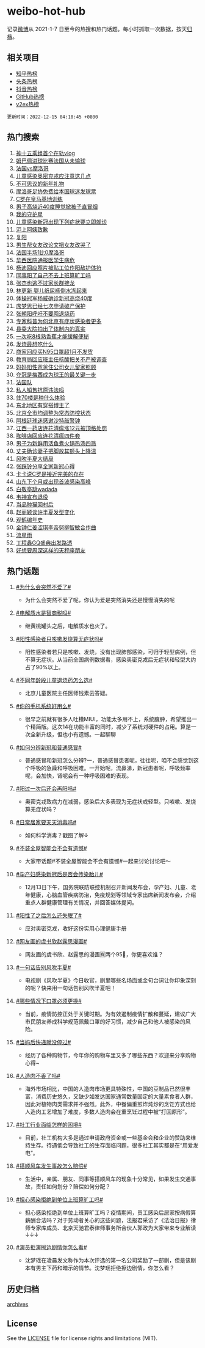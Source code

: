 # weibo-hot-hub

记录[微博](https://www.weibo.com)从 2021-1-7 日至今的热搜和热门话题。每小时抓取一次数据，按天[归档](archives)。

## 相关项目

- [知乎热榜](https://github.com/lonnyzhang423/zhihu-hot-hub)
- [头条热榜](https://github.com/lonnyzhang423/toutiao-hot-hub)
- [抖音热榜](https://github.com/lonnyzhang423/douyin-hot-hub)
- [GitHub热榜](https://github.com/lonnyzhang423/github-hot-hub)
- [v2ex热榜](https://github.com/lonnyzhang423/v2ex-hot-hub)


`更新时间：2022-12-15 04:10:45 +0800`

## 热门搜索

1. [神十五乘组首个在轨vlog](https://m.weibo.cn/search?containerid=100103type%3D1%26t%3D10%26q%3D%23%E7%A5%9E%E5%8D%81%E4%BA%94%E4%B9%98%E7%BB%84%E9%A6%96%E4%B8%AA%E5%9C%A8%E8%BD%A8vlog%23&stream_entry_id=51&isnewpage=1&extparam=seat%3D1%26filter_type%3Drealtimehot%26pos%3D0%26dgr%3D0%26c_type%3D51%26cate%3D10103%26display_time%3D1671048643%26pre_seqid%3D167104864379006091106&luicode=10000011&lfid=106003type%253D25%2526t%253D3%2526disable_hot%253D1%2526filter_type%253Drealtimehot)
1. [姆巴佩进球比赛法国从未输球](https://m.weibo.cn/search?containerid=100103type%3D1%26t%3D10%26q%3D%23%E5%A7%86%E5%B7%B4%E4%BD%A9%E8%BF%9B%E7%90%83%E6%AF%94%E8%B5%9B%E6%B3%95%E5%9B%BD%E4%BB%8E%E6%9C%AA%E8%BE%93%E7%90%83%23&stream_entry_id=31&isnewpage=1&extparam=seat%3D1%26band_rank%3D1%26filter_type%3Drealtimehot%26lcate%3D5001%26dgr%3D0%26flag%3D1%26q%3D%2523%25E5%25A7%2586%25E5%25B7%25B4%25E4%25BD%25A9%25E8%25BF%259B%25E7%2590%2583%25E6%25AF%2594%25E8%25B5%259B%25E6%25B3%2595%25E5%259B%25BD%25E4%25BB%258E%25E6%259C%25AA%25E8%25BE%2593%25E7%2590%2583%2523%26realpos%3D1%26pos%3D0%26c_type%3D31%26cate%3D5001%26display_time%3D1671048643%26pre_seqid%3D167104864379006091106&luicode=10000011&lfid=106003type%253D25%2526t%253D3%2526disable_hot%253D1%2526filter_type%253Drealtimehot)
1. [法国vs摩洛哥](https://m.weibo.cn/search?containerid=100103type%3D1%26t%3D10%26q%3D%E6%B3%95%E5%9B%BDvs%E6%91%A9%E6%B4%9B%E5%93%A5&stream_entry_id=31&isnewpage=1&extparam=seat%3D1%26band_rank%3D2%26filter_type%3Drealtimehot%26lcate%3D5001%26dgr%3D0%26flag%3D0%26q%3D%25E6%25B3%2595%25E5%259B%25BDvs%25E6%2591%25A9%25E6%25B4%259B%25E5%2593%25A5%26realpos%3D2%26pos%3D1%26c_type%3D31%26cate%3D5001%26display_time%3D1671048643%26pre_seqid%3D167104864379006091106&luicode=10000011&lfid=106003type%253D25%2526t%253D3%2526disable_hot%253D1%2526filter_type%253Drealtimehot)
1. [儿童感染奥密克戎应注意这几点](https://m.weibo.cn/search?containerid=100103type%3D1%26t%3D10%26q%3D%23%E5%84%BF%E7%AB%A5%E6%84%9F%E6%9F%93%E5%A5%A5%E5%AF%86%E5%85%8B%E6%88%8E%E5%BA%94%E6%B3%A8%E6%84%8F%E8%BF%99%E5%87%A0%E7%82%B9%23&stream_entry_id=31&isnewpage=1&extparam=seat%3D1%26band_rank%3D3%26filter_type%3Drealtimehot%26lcate%3D5001%26dgr%3D0%26flag%3D0%26q%3D%2523%25E5%2584%25BF%25E7%25AB%25A5%25E6%2584%259F%25E6%259F%2593%25E5%25A5%25A5%25E5%25AF%2586%25E5%2585%258B%25E6%2588%258E%25E5%25BA%2594%25E6%25B3%25A8%25E6%2584%258F%25E8%25BF%2599%25E5%2587%25A0%25E7%2582%25B9%2523%26realpos%3D3%26pos%3D2%26c_type%3D31%26cate%3D5001%26display_time%3D1671048643%26pre_seqid%3D167104864379006091106&luicode=10000011&lfid=106003type%253D25%2526t%253D3%2526disable_hot%253D1%2526filter_type%253Drealtimehot)
1. [不可思议的新年礼物](https://m.weibo.cn/search?containerid=100103type%3D1%26t%3D10%26q%3D%23%E4%B8%8D%E5%8F%AF%E6%80%9D%E8%AE%AE%E7%9A%84%E6%96%B0%E5%B9%B4%E7%A4%BC%E7%89%A9%23&stream_entry_id=31&isnewpage=1&extparam=seat%3D1%26band_rank%3D4%26topic_ad%3D1%26lcate%3D5001%26dgr%3D0%26filter_type%3Drealtimehot%26q%3D%2523%25E4%25B8%258D%25E5%258F%25AF%25E6%2580%259D%25E8%25AE%25AE%25E7%259A%2584%25E6%2596%25B0%25E5%25B9%25B4%25E7%25A4%25BC%25E7%2589%25A9%2523%26pos%3D3%26c_type%3D31%26adid%3D175068%26cate%3D5001%26display_time%3D1671048643%26pre_seqid%3D167104864379006091106&luicode=10000011&lfid=106003type%253D25%2526t%253D3%2526disable_hot%253D1%2526filter_type%253Drealtimehot)
1. [摩洛哥足协免费给本国球迷发球票](https://m.weibo.cn/search?containerid=100103type%3D1%26t%3D10%26q%3D%23%E6%91%A9%E6%B4%9B%E5%93%A5%E8%B6%B3%E5%8D%8F%E5%85%8D%E8%B4%B9%E7%BB%99%E6%9C%AC%E5%9B%BD%E7%90%83%E8%BF%B7%E5%8F%91%E7%90%83%E7%A5%A8%23&stream_entry_id=31&isnewpage=1&extparam=seat%3D1%26band_rank%3D4%26filter_type%3Drealtimehot%26lcate%3D5001%26dgr%3D0%26flag%3D0%26q%3D%2523%25E6%2591%25A9%25E6%25B4%259B%25E5%2593%25A5%25E8%25B6%25B3%25E5%258D%258F%25E5%2585%258D%25E8%25B4%25B9%25E7%25BB%2599%25E6%259C%25AC%25E5%259B%25BD%25E7%2590%2583%25E8%25BF%25B7%25E5%258F%2591%25E7%2590%2583%25E7%25A5%25A8%2523%26realpos%3D4%26pos%3D4%26c_type%3D31%26cate%3D5001%26display_time%3D1671048643%26pre_seqid%3D167104864379006091106&luicode=10000011&lfid=106003type%253D25%2526t%253D3%2526disable_hot%253D1%2526filter_type%253Drealtimehot)
1. [C罗在皇马基地训练](https://m.weibo.cn/search?containerid=100103type%3D1%26t%3D10%26q%3D%23C%E7%BD%97%E5%9C%A8%E7%9A%87%E9%A9%AC%E5%9F%BA%E5%9C%B0%E8%AE%AD%E7%BB%83%23&stream_entry_id=31&isnewpage=1&extparam=seat%3D1%26band_rank%3D5%26filter_type%3Drealtimehot%26lcate%3D5001%26dgr%3D0%26flag%3D0%26q%3D%2523C%25E7%25BD%2597%25E5%259C%25A8%25E7%259A%2587%25E9%25A9%25AC%25E5%259F%25BA%25E5%259C%25B0%25E8%25AE%25AD%25E7%25BB%2583%2523%26realpos%3D5%26pos%3D5%26c_type%3D31%26cate%3D5001%26display_time%3D1671048643%26pre_seqid%3D167104864379006091106&luicode=10000011&lfid=106003type%253D25%2526t%253D3%2526disable_hot%253D1%2526filter_type%253Drealtimehot)
1. [男子高烧近40度睡觉掀被子直冒烟](https://m.weibo.cn/search?containerid=100103type%3D1%26t%3D10%26q%3D%23%E7%94%B7%E5%AD%90%E9%AB%98%E7%83%A7%E8%BF%9140%E5%BA%A6%E7%9D%A1%E8%A7%89%E6%8E%80%E8%A2%AB%E5%AD%90%E7%9B%B4%E5%86%92%E7%83%9F%23&stream_entry_id=31&isnewpage=1&extparam=seat%3D1%26band_rank%3D6%26filter_type%3Drealtimehot%26lcate%3D5001%26dgr%3D0%26flag%3D2%26q%3D%2523%25E7%2594%25B7%25E5%25AD%2590%25E9%25AB%2598%25E7%2583%25A7%25E8%25BF%259140%25E5%25BA%25A6%25E7%259D%25A1%25E8%25A7%2589%25E6%258E%2580%25E8%25A2%25AB%25E5%25AD%2590%25E7%259B%25B4%25E5%2586%2592%25E7%2583%259F%2523%26realpos%3D6%26pos%3D6%26c_type%3D31%26cate%3D5001%26display_time%3D1671048643%26pre_seqid%3D167104864379006091106&luicode=10000011&lfid=106003type%253D25%2526t%253D3%2526disable_hot%253D1%2526filter_type%253Drealtimehot)
1. [我的守护星](https://m.weibo.cn/search?containerid=100103type%3D1%26t%3D10%26q%3D%23%E6%88%91%E7%9A%84%E5%AE%88%E6%8A%A4%E6%98%9F%23&stream_entry_id=31&isnewpage=1&extparam=seat%3D1%26band_rank%3D7%26topic_ad%3D1%26lcate%3D5001%26dgr%3D0%26filter_type%3Drealtimehot%26q%3D%2523%25E6%2588%2591%25E7%259A%2584%25E5%25AE%2588%25E6%258A%25A4%25E6%2598%259F%2523%26pos%3D7%26c_type%3D31%26adid%3D174968%26cate%3D5001%26display_time%3D1671048643%26pre_seqid%3D167104864379006091106&luicode=10000011&lfid=106003type%253D25%2526t%253D3%2526disable_hot%253D1%2526filter_type%253Drealtimehot)
1. [儿童感染新冠出现下列症状要立即就诊](https://m.weibo.cn/search?containerid=100103type%3D1%26t%3D10%26q%3D%23%E5%84%BF%E7%AB%A5%E6%84%9F%E6%9F%93%E6%96%B0%E5%86%A0%E5%87%BA%E7%8E%B0%E4%B8%8B%E5%88%97%E7%97%87%E7%8A%B6%E8%A6%81%E7%AB%8B%E5%8D%B3%E5%B0%B1%E8%AF%8A%23&stream_entry_id=31&isnewpage=1&extparam=seat%3D1%26band_rank%3D7%26filter_type%3Drealtimehot%26lcate%3D5001%26dgr%3D0%26flag%3D0%26q%3D%2523%25E5%2584%25BF%25E7%25AB%25A5%25E6%2584%259F%25E6%259F%2593%25E6%2596%25B0%25E5%2586%25A0%25E5%2587%25BA%25E7%258E%25B0%25E4%25B8%258B%25E5%2588%2597%25E7%2597%2587%25E7%258A%25B6%25E8%25A6%2581%25E7%25AB%258B%25E5%258D%25B3%25E5%25B0%25B1%25E8%25AF%258A%2523%26realpos%3D7%26pos%3D8%26c_type%3D31%26cate%3D5001%26display_time%3D1671048643%26pre_seqid%3D167104864379006091106&luicode=10000011&lfid=106003type%253D25%2526t%253D3%2526disable_hot%253D1%2526filter_type%253Drealtimehot)
1. [沪上阿姨致歉](https://m.weibo.cn/search?containerid=100103type%3D1%26t%3D10%26q%3D%23%E6%B2%AA%E4%B8%8A%E9%98%BF%E5%A7%A8%E8%87%B4%E6%AD%89%23&stream_entry_id=31&isnewpage=1&extparam=seat%3D1%26band_rank%3D8%26filter_type%3Drealtimehot%26lcate%3D5001%26dgr%3D0%26flag%3D0%26q%3D%2523%25E6%25B2%25AA%25E4%25B8%258A%25E9%2598%25BF%25E5%25A7%25A8%25E8%2587%25B4%25E6%25AD%2589%2523%26realpos%3D8%26pos%3D9%26c_type%3D31%26cate%3D5001%26display_time%3D1671048643%26pre_seqid%3D167104864379006091106&luicode=10000011&lfid=106003type%253D25%2526t%253D3%2526disable_hot%253D1%2526filter_type%253Drealtimehot)
1. [复阳](https://m.weibo.cn/search?containerid=100103type%3D1%26t%3D10%26q%3D%23%E5%A4%8D%E9%98%B3%23&stream_entry_id=31&isnewpage=1&extparam=seat%3D1%26band_rank%3D9%26filter_type%3Drealtimehot%26lcate%3D5001%26dgr%3D0%26flag%3D0%26q%3D%2523%25E5%25A4%258D%25E9%2598%25B3%2523%26realpos%3D9%26pos%3D10%26c_type%3D31%26cate%3D5001%26display_time%3D1671048643%26pre_seqid%3D167104864379006091106&luicode=10000011&lfid=106003type%253D25%2526t%253D3%2526disable_hot%253D1%2526filter_type%253Drealtimehot)
1. [男生帮女友改论文把女友改哭了](https://m.weibo.cn/search?containerid=100103type%3D1%26t%3D10%26q%3D%23%E7%94%B7%E7%94%9F%E5%B8%AE%E5%A5%B3%E5%8F%8B%E6%94%B9%E8%AE%BA%E6%96%87%E6%8A%8A%E5%A5%B3%E5%8F%8B%E6%94%B9%E5%93%AD%E4%BA%86%23&stream_entry_id=31&isnewpage=1&extparam=seat%3D1%26band_rank%3D10%26filter_type%3Drealtimehot%26lcate%3D5001%26dgr%3D0%26flag%3D0%26q%3D%2523%25E7%2594%25B7%25E7%2594%259F%25E5%25B8%25AE%25E5%25A5%25B3%25E5%258F%258B%25E6%2594%25B9%25E8%25AE%25BA%25E6%2596%2587%25E6%258A%258A%25E5%25A5%25B3%25E5%258F%258B%25E6%2594%25B9%25E5%2593%25AD%25E4%25BA%2586%2523%26realpos%3D10%26pos%3D11%26c_type%3D31%26cate%3D5001%26display_time%3D1671048643%26pre_seqid%3D167104864379006091106&luicode=10000011&lfid=106003type%253D25%2526t%253D3%2526disable_hot%253D1%2526filter_type%253Drealtimehot)
1. [法国半场1比0摩洛哥](https://m.weibo.cn/search?containerid=100103type%3D1%26t%3D10%26q%3D%23%E6%B3%95%E5%9B%BD%E5%8D%8A%E5%9C%BA1%E6%AF%940%E6%91%A9%E6%B4%9B%E5%93%A5%23&stream_entry_id=31&isnewpage=1&extparam=seat%3D1%26band_rank%3D11%26filter_type%3Drealtimehot%26lcate%3D5001%26dgr%3D0%26flag%3D1%26q%3D%2523%25E6%25B3%2595%25E5%259B%25BD%25E5%258D%258A%25E5%259C%25BA1%25E6%25AF%25940%25E6%2591%25A9%25E6%25B4%259B%25E5%2593%25A5%2523%26realpos%3D11%26pos%3D12%26c_type%3D31%26cate%3D5001%26display_time%3D1671048643%26pre_seqid%3D167104864379006091106&luicode=10000011&lfid=106003type%253D25%2526t%253D3%2526disable_hot%253D1%2526filter_type%253Drealtimehot)
1. [华西医院通报医学生病危](https://m.weibo.cn/search?containerid=100103type%3D1%26t%3D10%26q%3D%23%E5%8D%8E%E8%A5%BF%E5%8C%BB%E9%99%A2%E9%80%9A%E6%8A%A5%E5%8C%BB%E5%AD%A6%E7%94%9F%E7%97%85%E5%8D%B1%23&stream_entry_id=31&isnewpage=1&extparam=seat%3D1%26band_rank%3D12%26filter_type%3Drealtimehot%26lcate%3D5001%26dgr%3D0%26flag%3D0%26q%3D%2523%25E5%258D%258E%25E8%25A5%25BF%25E5%258C%25BB%25E9%2599%25A2%25E9%2580%259A%25E6%258A%25A5%25E5%258C%25BB%25E5%25AD%25A6%25E7%2594%259F%25E7%2597%2585%25E5%258D%25B1%2523%26realpos%3D12%26pos%3D13%26c_type%3D31%26cate%3D5001%26display_time%3D1671048643%26pre_seqid%3D167104864379006091106&luicode=10000011&lfid=106003type%253D25%2526t%253D3%2526disable_hot%253D1%2526filter_type%253Drealtimehot)
1. [杨迪回应照片被贴工位作阳敌护体符](https://m.weibo.cn/search?containerid=100103type%3D1%26t%3D10%26q%3D%23%E6%9D%A8%E8%BF%AA%E5%9B%9E%E5%BA%94%E7%85%A7%E7%89%87%E8%A2%AB%E8%B4%B4%E5%B7%A5%E4%BD%8D%E4%BD%9C%E9%98%B3%E6%95%8C%E6%8A%A4%E4%BD%93%E7%AC%A6%23&stream_entry_id=31&isnewpage=1&extparam=seat%3D1%26band_rank%3D13%26filter_type%3Drealtimehot%26lcate%3D5001%26dgr%3D0%26flag%3D0%26q%3D%2523%25E6%259D%25A8%25E8%25BF%25AA%25E5%259B%259E%25E5%25BA%2594%25E7%2585%25A7%25E7%2589%2587%25E8%25A2%25AB%25E8%25B4%25B4%25E5%25B7%25A5%25E4%25BD%258D%25E4%25BD%259C%25E9%2598%25B3%25E6%2595%258C%25E6%258A%25A4%25E4%25BD%2593%25E7%25AC%25A6%2523%26realpos%3D13%26pos%3D14%26c_type%3D31%26cate%3D5001%26display_time%3D1671048643%26pre_seqid%3D167104864379006091106&luicode=10000011&lfid=106003type%253D25%2526t%253D3%2526disable_hot%253D1%2526filter_type%253Drealtimehot)
1. [同事阳了自己不去上班算旷工吗](https://m.weibo.cn/search?containerid=100103type%3D1%26t%3D10%26q%3D%23%E5%90%8C%E4%BA%8B%E9%98%B3%E4%BA%86%E8%87%AA%E5%B7%B1%E4%B8%8D%E5%8E%BB%E4%B8%8A%E7%8F%AD%E7%AE%97%E6%97%B7%E5%B7%A5%E5%90%97%23&stream_entry_id=31&isnewpage=1&extparam=seat%3D1%26band_rank%3D14%26filter_type%3Drealtimehot%26lcate%3D5001%26dgr%3D0%26flag%3D0%26q%3D%2523%25E5%2590%258C%25E4%25BA%258B%25E9%2598%25B3%25E4%25BA%2586%25E8%2587%25AA%25E5%25B7%25B1%25E4%25B8%258D%25E5%258E%25BB%25E4%25B8%258A%25E7%258F%25AD%25E7%25AE%2597%25E6%2597%25B7%25E5%25B7%25A5%25E5%2590%2597%2523%26realpos%3D14%26pos%3D15%26c_type%3D31%26cate%3D5001%26display_time%3D1671048643%26pre_seqid%3D167104864379006091106&luicode=10000011&lfid=106003type%253D25%2526t%253D3%2526disable_hot%253D1%2526filter_type%253Drealtimehot)
1. [张杰也逃不过家长群接龙](https://m.weibo.cn/search?containerid=100103type%3D1%26t%3D10%26q%3D%23%E5%BC%A0%E6%9D%B0%E4%B9%9F%E9%80%83%E4%B8%8D%E8%BF%87%E5%AE%B6%E9%95%BF%E7%BE%A4%E6%8E%A5%E9%BE%99%23&stream_entry_id=31&isnewpage=1&extparam=seat%3D1%26band_rank%3D15%26filter_type%3Drealtimehot%26lcate%3D5001%26dgr%3D0%26flag%3D2%26q%3D%2523%25E5%25BC%25A0%25E6%259D%25B0%25E4%25B9%259F%25E9%2580%2583%25E4%25B8%258D%25E8%25BF%2587%25E5%25AE%25B6%25E9%2595%25BF%25E7%25BE%25A4%25E6%258E%25A5%25E9%25BE%2599%2523%26realpos%3D15%26pos%3D16%26c_type%3D31%26cate%3D5001%26display_time%3D1671048643%26pre_seqid%3D167104864379006091106&luicode=10000011&lfid=106003type%253D25%2526t%253D3%2526disable_hot%253D1%2526filter_type%253Drealtimehot)
1. [林更新 婴儿纸尿裤倒水冻起来](https://m.weibo.cn/search?containerid=100103type%3D1%26t%3D10%26q%3D%E6%9E%97%E6%9B%B4%E6%96%B0+%E5%A9%B4%E5%84%BF%E7%BA%B8%E5%B0%BF%E8%A3%A4%E5%80%92%E6%B0%B4%E5%86%BB%E8%B5%B7%E6%9D%A5&stream_entry_id=31&isnewpage=1&extparam=seat%3D1%26band_rank%3D16%26filter_type%3Drealtimehot%26lcate%3D5001%26dgr%3D0%26flag%3D0%26q%3D%25E6%259E%2597%25E6%259B%25B4%25E6%2596%25B0%2520%25E5%25A9%25B4%25E5%2584%25BF%25E7%25BA%25B8%25E5%25B0%25BF%25E8%25A3%25A4%25E5%2580%2592%25E6%25B0%25B4%25E5%2586%25BB%25E8%25B5%25B7%25E6%259D%25A5%26realpos%3D16%26pos%3D17%26c_type%3D31%26cate%3D5001%26display_time%3D1671048643%26pre_seqid%3D167104864379006091106&luicode=10000011&lfid=106003type%253D25%2526t%253D3%2526disable_hot%253D1%2526filter_type%253Drealtimehot)
1. [体操冠军杨威确诊新冠高烧40度](https://m.weibo.cn/search?containerid=100103type%3D1%26t%3D10%26q%3D%23%E4%BD%93%E6%93%8D%E5%86%A0%E5%86%9B%E6%9D%A8%E5%A8%81%E7%A1%AE%E8%AF%8A%E6%96%B0%E5%86%A0%E9%AB%98%E7%83%A740%E5%BA%A6%23&stream_entry_id=31&isnewpage=1&extparam=seat%3D1%26band_rank%3D17%26filter_type%3Drealtimehot%26lcate%3D5001%26dgr%3D0%26flag%3D0%26q%3D%2523%25E4%25BD%2593%25E6%2593%258D%25E5%2586%25A0%25E5%2586%259B%25E6%259D%25A8%25E5%25A8%2581%25E7%25A1%25AE%25E8%25AF%258A%25E6%2596%25B0%25E5%2586%25A0%25E9%25AB%2598%25E7%2583%25A740%25E5%25BA%25A6%2523%26realpos%3D17%26pos%3D18%26c_type%3D31%26cate%3D5001%26display_time%3D1671048643%26pre_seqid%3D167104864379006091106&luicode=10000011&lfid=106003type%253D25%2526t%253D3%2526disable_hot%253D1%2526filter_type%253Drealtimehot)
1. [席梦思已经七次申请破产保护](https://m.weibo.cn/search?containerid=100103type%3D1%26t%3D10%26q%3D%23%E5%B8%AD%E6%A2%A6%E6%80%9D%E5%B7%B2%E7%BB%8F%E4%B8%83%E6%AC%A1%E7%94%B3%E8%AF%B7%E7%A0%B4%E4%BA%A7%E4%BF%9D%E6%8A%A4%23&stream_entry_id=31&isnewpage=1&extparam=seat%3D1%26band_rank%3D18%26filter_type%3Drealtimehot%26lcate%3D5001%26dgr%3D0%26flag%3D0%26q%3D%2523%25E5%25B8%25AD%25E6%25A2%25A6%25E6%2580%259D%25E5%25B7%25B2%25E7%25BB%258F%25E4%25B8%2583%25E6%25AC%25A1%25E7%2594%25B3%25E8%25AF%25B7%25E7%25A0%25B4%25E4%25BA%25A7%25E4%25BF%259D%25E6%258A%25A4%2523%26realpos%3D18%26pos%3D19%26c_type%3D31%26cate%3D5001%26display_time%3D1671048643%26pre_seqid%3D167104864379006091106&luicode=10000011&lfid=106003type%253D25%2526t%253D3%2526disable_hot%253D1%2526filter_type%253Drealtimehot)
1. [张朝阳呼吁不要囤退烧药](https://m.weibo.cn/search?containerid=100103type%3D1%26t%3D10%26q%3D%23%E5%BC%A0%E6%9C%9D%E9%98%B3%E5%91%BC%E5%90%81%E4%B8%8D%E8%A6%81%E5%9B%A4%E9%80%80%E7%83%A7%E8%8D%AF%23&stream_entry_id=31&isnewpage=1&extparam=seat%3D1%26band_rank%3D19%26filter_type%3Drealtimehot%26lcate%3D5001%26dgr%3D0%26flag%3D0%26q%3D%2523%25E5%25BC%25A0%25E6%259C%259D%25E9%2598%25B3%25E5%2591%25BC%25E5%2590%2581%25E4%25B8%258D%25E8%25A6%2581%25E5%259B%25A4%25E9%2580%2580%25E7%2583%25A7%25E8%258D%25AF%2523%26realpos%3D19%26pos%3D20%26c_type%3D31%26cate%3D5001%26display_time%3D1671048643%26pre_seqid%3D167104864379006091106&luicode=10000011&lfid=106003type%253D25%2526t%253D3%2526disable_hot%253D1%2526filter_type%253Drealtimehot)
1. [专家科普为何北京有症状感染者更多](https://m.weibo.cn/search?containerid=100103type%3D1%26t%3D10%26q%3D%23%E4%B8%93%E5%AE%B6%E7%A7%91%E6%99%AE%E4%B8%BA%E4%BD%95%E5%8C%97%E4%BA%AC%E6%9C%89%E7%97%87%E7%8A%B6%E6%84%9F%E6%9F%93%E8%80%85%E6%9B%B4%E5%A4%9A%23&stream_entry_id=31&isnewpage=1&extparam=seat%3D1%26band_rank%3D20%26filter_type%3Drealtimehot%26lcate%3D5001%26dgr%3D0%26flag%3D0%26q%3D%2523%25E4%25B8%2593%25E5%25AE%25B6%25E7%25A7%2591%25E6%2599%25AE%25E4%25B8%25BA%25E4%25BD%2595%25E5%258C%2597%25E4%25BA%25AC%25E6%259C%2589%25E7%2597%2587%25E7%258A%25B6%25E6%2584%259F%25E6%259F%2593%25E8%2580%2585%25E6%259B%25B4%25E5%25A4%259A%2523%26realpos%3D20%26pos%3D21%26c_type%3D31%26cate%3D5001%26display_time%3D1671048643%26pre_seqid%3D167104864379006091106&luicode=10000011&lfid=106003type%253D25%2526t%253D3%2526disable_hot%253D1%2526filter_type%253Drealtimehot)
1. [县委大院拍出了体制内的真实](https://m.weibo.cn/search?containerid=100103type%3D1%26t%3D10%26q%3D%23%E5%8E%BF%E5%A7%94%E5%A4%A7%E9%99%A2%E6%8B%8D%E5%87%BA%E4%BA%86%E4%BD%93%E5%88%B6%E5%86%85%E7%9A%84%E7%9C%9F%E5%AE%9E%23&stream_entry_id=31&isnewpage=1&extparam=seat%3D1%26band_rank%3D21%26filter_type%3Drealtimehot%26lcate%3D5001%26dgr%3D0%26flag%3D0%26q%3D%2523%25E5%258E%25BF%25E5%25A7%2594%25E5%25A4%25A7%25E9%2599%25A2%25E6%258B%258D%25E5%2587%25BA%25E4%25BA%2586%25E4%25BD%2593%25E5%2588%25B6%25E5%2586%2585%25E7%259A%2584%25E7%259C%259F%25E5%25AE%259E%2523%26realpos%3D21%26pos%3D22%26c_type%3D31%26cate%3D5001%26display_time%3D1671048643%26pre_seqid%3D167104864379006091106&luicode=10000011&lfid=106003type%253D25%2526t%253D3%2526disable_hot%253D1%2526filter_type%253Drealtimehot)
1. [一次吃8根熟香蕉才能缓解便秘](https://m.weibo.cn/search?containerid=100103type%3D1%26t%3D10%26q%3D%23%E4%B8%80%E6%AC%A1%E5%90%838%E6%A0%B9%E7%86%9F%E9%A6%99%E8%95%89%E6%89%8D%E8%83%BD%E7%BC%93%E8%A7%A3%E4%BE%BF%E7%A7%98%23&stream_entry_id=31&isnewpage=1&extparam=seat%3D1%26band_rank%3D22%26filter_type%3Drealtimehot%26lcate%3D5001%26dgr%3D0%26flag%3D0%26q%3D%2523%25E4%25B8%2580%25E6%25AC%25A1%25E5%2590%25838%25E6%25A0%25B9%25E7%2586%259F%25E9%25A6%2599%25E8%2595%2589%25E6%2589%258D%25E8%2583%25BD%25E7%25BC%2593%25E8%25A7%25A3%25E4%25BE%25BF%25E7%25A7%2598%2523%26realpos%3D22%26pos%3D23%26c_type%3D31%26cate%3D5001%26display_time%3D1671048643%26pre_seqid%3D167104864379006091106&luicode=10000011&lfid=106003type%253D25%2526t%253D3%2526disable_hot%253D1%2526filter_type%253Drealtimehot)
1. [发烧最想吃什么](https://m.weibo.cn/search?containerid=100103type%3D1%26t%3D10%26q%3D%23%E5%8F%91%E7%83%A7%E6%9C%80%E6%83%B3%E5%90%83%E4%BB%80%E4%B9%88%23&stream_entry_id=31&isnewpage=1&extparam=seat%3D1%26band_rank%3D23%26filter_type%3Drealtimehot%26lcate%3D5001%26dgr%3D0%26flag%3D0%26q%3D%2523%25E5%258F%2591%25E7%2583%25A7%25E6%259C%2580%25E6%2583%25B3%25E5%2590%2583%25E4%25BB%2580%25E4%25B9%2588%2523%26realpos%3D23%26pos%3D24%26c_type%3D31%26cate%3D5001%26display_time%3D1671048643%26pre_seqid%3D167104864379006091106&luicode=10000011&lfid=106003type%253D25%2526t%253D3%2526disable_hot%253D1%2526filter_type%253Drealtimehot)
1. [商家回应买N95口罩超1月不发货](https://m.weibo.cn/search?containerid=100103type%3D1%26t%3D10%26q%3D%23%E5%95%86%E5%AE%B6%E5%9B%9E%E5%BA%94%E4%B9%B0N95%E5%8F%A3%E7%BD%A9%E8%B6%851%E6%9C%88%E4%B8%8D%E5%8F%91%E8%B4%A7%23&stream_entry_id=31&isnewpage=1&extparam=seat%3D1%26band_rank%3D24%26filter_type%3Drealtimehot%26lcate%3D5001%26dgr%3D0%26flag%3D0%26q%3D%2523%25E5%2595%2586%25E5%25AE%25B6%25E5%259B%259E%25E5%25BA%2594%25E4%25B9%25B0N95%25E5%258F%25A3%25E7%25BD%25A9%25E8%25B6%25851%25E6%259C%2588%25E4%25B8%258D%25E5%258F%2591%25E8%25B4%25A7%2523%26realpos%3D24%26pos%3D25%26c_type%3D31%26cate%3D5001%26display_time%3D1671048643%26pre_seqid%3D167104864379006091106&luicode=10000011&lfid=106003type%253D25%2526t%253D3%2526disable_hot%253D1%2526filter_type%253Drealtimehot)
1. [教育局回应班主任核酸把关不严被调查](https://m.weibo.cn/search?containerid=100103type%3D1%26t%3D10%26q%3D%23%E6%95%99%E8%82%B2%E5%B1%80%E5%9B%9E%E5%BA%94%E7%8F%AD%E4%B8%BB%E4%BB%BB%E6%A0%B8%E9%85%B8%E6%8A%8A%E5%85%B3%E4%B8%8D%E4%B8%A5%E8%A2%AB%E8%B0%83%E6%9F%A5%23&stream_entry_id=31&isnewpage=1&extparam=seat%3D1%26band_rank%3D25%26filter_type%3Drealtimehot%26lcate%3D5001%26dgr%3D0%26flag%3D0%26q%3D%2523%25E6%2595%2599%25E8%2582%25B2%25E5%25B1%2580%25E5%259B%259E%25E5%25BA%2594%25E7%258F%25AD%25E4%25B8%25BB%25E4%25BB%25BB%25E6%25A0%25B8%25E9%2585%25B8%25E6%258A%258A%25E5%2585%25B3%25E4%25B8%258D%25E4%25B8%25A5%25E8%25A2%25AB%25E8%25B0%2583%25E6%259F%25A5%2523%26realpos%3D25%26pos%3D26%26c_type%3D31%26cate%3D5001%26display_time%3D1671048643%26pre_seqid%3D167104864379006091106&luicode=10000011&lfid=106003type%253D25%2526t%253D3%2526disable_hot%253D1%2526filter_type%253Drealtimehot)
1. [妈妈阳性爸爸住公司女儿留家照顾](https://m.weibo.cn/search?containerid=100103type%3D1%26t%3D10%26q%3D%23%E5%A6%88%E5%A6%88%E9%98%B3%E6%80%A7%E7%88%B8%E7%88%B8%E4%BD%8F%E5%85%AC%E5%8F%B8%E5%A5%B3%E5%84%BF%E7%95%99%E5%AE%B6%E7%85%A7%E9%A1%BE%23&stream_entry_id=31&isnewpage=1&extparam=seat%3D1%26band_rank%3D26%26filter_type%3Drealtimehot%26lcate%3D5001%26dgr%3D0%26flag%3D0%26q%3D%2523%25E5%25A6%2588%25E5%25A6%2588%25E9%2598%25B3%25E6%2580%25A7%25E7%2588%25B8%25E7%2588%25B8%25E4%25BD%258F%25E5%2585%25AC%25E5%258F%25B8%25E5%25A5%25B3%25E5%2584%25BF%25E7%2595%2599%25E5%25AE%25B6%25E7%2585%25A7%25E9%25A1%25BE%2523%26realpos%3D26%26pos%3D27%26c_type%3D31%26cate%3D5001%26display_time%3D1671048643%26pre_seqid%3D167104864379006091106&luicode=10000011&lfid=106003type%253D25%2526t%253D3%2526disable_hot%253D1%2526filter_type%253Drealtimehot)
1. [夺冠是梅西成为球王的最关键一步](https://m.weibo.cn/search?containerid=100103type%3D1%26t%3D10%26q%3D%23%E5%A4%BA%E5%86%A0%E6%98%AF%E6%A2%85%E8%A5%BF%E6%88%90%E4%B8%BA%E7%90%83%E7%8E%8B%E7%9A%84%E6%9C%80%E5%85%B3%E9%94%AE%E4%B8%80%E6%AD%A5%23&stream_entry_id=31&isnewpage=1&extparam=seat%3D1%26band_rank%3D27%26filter_type%3Drealtimehot%26lcate%3D5001%26dgr%3D0%26flag%3D0%26q%3D%2523%25E5%25A4%25BA%25E5%2586%25A0%25E6%2598%25AF%25E6%25A2%2585%25E8%25A5%25BF%25E6%2588%2590%25E4%25B8%25BA%25E7%2590%2583%25E7%258E%258B%25E7%259A%2584%25E6%259C%2580%25E5%2585%25B3%25E9%2594%25AE%25E4%25B8%2580%25E6%25AD%25A5%2523%26realpos%3D27%26pos%3D28%26c_type%3D31%26cate%3D5001%26display_time%3D1671048643%26pre_seqid%3D167104864379006091106&luicode=10000011&lfid=106003type%253D25%2526t%253D3%2526disable_hot%253D1%2526filter_type%253Drealtimehot)
1. [法国队](https://m.weibo.cn/search?containerid=100103type%3D1%26t%3D10%26q%3D%E6%B3%95%E5%9B%BD%E9%98%9F&stream_entry_id=31&isnewpage=1&extparam=seat%3D1%26band_rank%3D28%26filter_type%3Drealtimehot%26lcate%3D5001%26dgr%3D0%26flag%3D0%26q%3D%25E6%25B3%2595%25E5%259B%25BD%25E9%2598%259F%26realpos%3D28%26pos%3D29%26c_type%3D31%26cate%3D5001%26display_time%3D1671048643%26pre_seqid%3D167104864379006091106&luicode=10000011&lfid=106003type%253D25%2526t%253D3%2526disable_hot%253D1%2526filter_type%253Drealtimehot)
1. [私人销售抗原违法吗](https://m.weibo.cn/search?containerid=100103type%3D1%26t%3D10%26q%3D%23%E7%A7%81%E4%BA%BA%E9%94%80%E5%94%AE%E6%8A%97%E5%8E%9F%E8%BF%9D%E6%B3%95%E5%90%97%23&stream_entry_id=31&isnewpage=1&extparam=seat%3D1%26band_rank%3D29%26filter_type%3Drealtimehot%26lcate%3D5001%26dgr%3D0%26flag%3D0%26q%3D%2523%25E7%25A7%2581%25E4%25BA%25BA%25E9%2594%2580%25E5%2594%25AE%25E6%258A%2597%25E5%258E%259F%25E8%25BF%259D%25E6%25B3%2595%25E5%2590%2597%2523%26realpos%3D29%26pos%3D30%26c_type%3D31%26cate%3D5001%26display_time%3D1671048643%26pre_seqid%3D167104864379006091106&luicode=10000011&lfid=106003type%253D25%2526t%253D3%2526disable_hot%253D1%2526filter_type%253Drealtimehot)
1. [住70楼是种什么体验](https://m.weibo.cn/search?containerid=100103type%3D1%26t%3D10%26q%3D%23%E4%BD%8F70%E6%A5%BC%E6%98%AF%E7%A7%8D%E4%BB%80%E4%B9%88%E4%BD%93%E9%AA%8C%23&stream_entry_id=31&isnewpage=1&extparam=seat%3D1%26band_rank%3D30%26filter_type%3Drealtimehot%26lcate%3D5001%26dgr%3D0%26flag%3D0%26q%3D%2523%25E4%25BD%258F70%25E6%25A5%25BC%25E6%2598%25AF%25E7%25A7%258D%25E4%25BB%2580%25E4%25B9%2588%25E4%25BD%2593%25E9%25AA%258C%2523%26realpos%3D30%26pos%3D31%26c_type%3D31%26cate%3D5001%26display_time%3D1671048643%26pre_seqid%3D167104864379006091106&luicode=10000011&lfid=106003type%253D25%2526t%253D3%2526disable_hot%253D1%2526filter_type%253Drealtimehot)
1. [东北地区有穿搭博主了](https://m.weibo.cn/search?containerid=100103type%3D1%26t%3D10%26q%3D%23%E4%B8%9C%E5%8C%97%E5%9C%B0%E5%8C%BA%E6%9C%89%E7%A9%BF%E6%90%AD%E5%8D%9A%E4%B8%BB%E4%BA%86%23&stream_entry_id=31&isnewpage=1&extparam=seat%3D1%26band_rank%3D31%26filter_type%3Drealtimehot%26lcate%3D5001%26dgr%3D0%26flag%3D0%26q%3D%2523%25E4%25B8%259C%25E5%258C%2597%25E5%259C%25B0%25E5%258C%25BA%25E6%259C%2589%25E7%25A9%25BF%25E6%2590%25AD%25E5%258D%259A%25E4%25B8%25BB%25E4%25BA%2586%2523%26realpos%3D31%26pos%3D32%26c_type%3D31%26cate%3D5001%26display_time%3D1671048643%26pre_seqid%3D167104864379006091106&luicode=10000011&lfid=106003type%253D25%2526t%253D3%2526disable_hot%253D1%2526filter_type%253Drealtimehot)
1. [北京全市均调整为常态防控状态](https://m.weibo.cn/search?containerid=100103type%3D1%26t%3D10%26q%3D%23%E5%8C%97%E4%BA%AC%E5%85%A8%E5%B8%82%E5%9D%87%E8%B0%83%E6%95%B4%E4%B8%BA%E5%B8%B8%E6%80%81%E9%98%B2%E6%8E%A7%E7%8A%B6%E6%80%81%23&stream_entry_id=31&isnewpage=1&extparam=seat%3D1%26band_rank%3D32%26filter_type%3Drealtimehot%26lcate%3D5001%26dgr%3D0%26flag%3D0%26q%3D%2523%25E5%258C%2597%25E4%25BA%25AC%25E5%2585%25A8%25E5%25B8%2582%25E5%259D%2587%25E8%25B0%2583%25E6%2595%25B4%25E4%25B8%25BA%25E5%25B8%25B8%25E6%2580%2581%25E9%2598%25B2%25E6%258E%25A7%25E7%258A%25B6%25E6%2580%2581%2523%26realpos%3D32%26pos%3D33%26c_type%3D31%26cate%3D5001%26display_time%3D1671048643%26pre_seqid%3D167104864379006091106&luicode=10000011&lfid=106003type%253D25%2526t%253D3%2526disable_hot%253D1%2526filter_type%253Drealtimehot)
1. [阿根廷球迷感谢沙特敲警钟](https://m.weibo.cn/search?containerid=100103type%3D1%26t%3D10%26q%3D%23%E9%98%BF%E6%A0%B9%E5%BB%B7%E7%90%83%E8%BF%B7%E6%84%9F%E8%B0%A2%E6%B2%99%E7%89%B9%E6%95%B2%E8%AD%A6%E9%92%9F%23&stream_entry_id=31&isnewpage=1&extparam=seat%3D1%26band_rank%3D33%26filter_type%3Drealtimehot%26lcate%3D5001%26dgr%3D0%26flag%3D0%26q%3D%2523%25E9%2598%25BF%25E6%25A0%25B9%25E5%25BB%25B7%25E7%2590%2583%25E8%25BF%25B7%25E6%2584%259F%25E8%25B0%25A2%25E6%25B2%2599%25E7%2589%25B9%25E6%2595%25B2%25E8%25AD%25A6%25E9%2592%259F%2523%26realpos%3D33%26pos%3D34%26c_type%3D31%26cate%3D5001%26display_time%3D1671048643%26pre_seqid%3D167104864379006091106&luicode=10000011&lfid=106003type%253D25%2526t%253D3%2526disable_hot%253D1%2526filter_type%253Drealtimehot)
1. [江西一药店连花清瘟涨12元被顶格处罚](https://m.weibo.cn/search?containerid=100103type%3D1%26t%3D10%26q%3D%23%E6%B1%9F%E8%A5%BF%E4%B8%80%E8%8D%AF%E5%BA%97%E8%BF%9E%E8%8A%B1%E6%B8%85%E7%98%9F%E6%B6%A812%E5%85%83%E8%A2%AB%E9%A1%B6%E6%A0%BC%E5%A4%84%E7%BD%9A%23&stream_entry_id=31&isnewpage=1&extparam=seat%3D1%26band_rank%3D34%26filter_type%3Drealtimehot%26lcate%3D5001%26dgr%3D0%26flag%3D0%26q%3D%2523%25E6%25B1%259F%25E8%25A5%25BF%25E4%25B8%2580%25E8%258D%25AF%25E5%25BA%2597%25E8%25BF%259E%25E8%258A%25B1%25E6%25B8%2585%25E7%2598%259F%25E6%25B6%25A812%25E5%2585%2583%25E8%25A2%25AB%25E9%25A1%25B6%25E6%25A0%25BC%25E5%25A4%2584%25E7%25BD%259A%2523%26realpos%3D34%26pos%3D35%26c_type%3D31%26cate%3D5001%26display_time%3D1671048643%26pre_seqid%3D167104864379006091106&luicode=10000011&lfid=106003type%253D25%2526t%253D3%2526disable_hot%253D1%2526filter_type%253Drealtimehot)
1. [咖啡店回应连花清瘟四件套](https://m.weibo.cn/search?containerid=100103type%3D1%26t%3D10%26q%3D%23%E5%92%96%E5%95%A1%E5%BA%97%E5%9B%9E%E5%BA%94%E8%BF%9E%E8%8A%B1%E6%B8%85%E7%98%9F%E5%9B%9B%E4%BB%B6%E5%A5%97%23&stream_entry_id=31&isnewpage=1&extparam=seat%3D1%26band_rank%3D35%26filter_type%3Drealtimehot%26lcate%3D5001%26dgr%3D0%26flag%3D0%26q%3D%2523%25E5%2592%2596%25E5%2595%25A1%25E5%25BA%2597%25E5%259B%259E%25E5%25BA%2594%25E8%25BF%259E%25E8%258A%25B1%25E6%25B8%2585%25E7%2598%259F%25E5%259B%259B%25E4%25BB%25B6%25E5%25A5%2597%2523%26realpos%3D35%26pos%3D36%26c_type%3D31%26cate%3D5001%26display_time%3D1671048643%26pre_seqid%3D167104864379006091106&luicode=10000011&lfid=106003type%253D25%2526t%253D3%2526disable_hot%253D1%2526filter_type%253Drealtimehot)
1. [男子为新鲜用活鱼煮火锅热汤四溅](https://m.weibo.cn/search?containerid=100103type%3D1%26t%3D10%26q%3D%23%E7%94%B7%E5%AD%90%E4%B8%BA%E6%96%B0%E9%B2%9C%E7%94%A8%E6%B4%BB%E9%B1%BC%E7%85%AE%E7%81%AB%E9%94%85%E7%83%AD%E6%B1%A4%E5%9B%9B%E6%BA%85%23&stream_entry_id=31&isnewpage=1&extparam=seat%3D1%26band_rank%3D36%26filter_type%3Drealtimehot%26lcate%3D5001%26dgr%3D0%26flag%3D0%26q%3D%2523%25E7%2594%25B7%25E5%25AD%2590%25E4%25B8%25BA%25E6%2596%25B0%25E9%25B2%259C%25E7%2594%25A8%25E6%25B4%25BB%25E9%25B1%25BC%25E7%2585%25AE%25E7%2581%25AB%25E9%2594%2585%25E7%2583%25AD%25E6%25B1%25A4%25E5%259B%259B%25E6%25BA%2585%2523%26realpos%3D36%26pos%3D37%26c_type%3D31%26cate%3D5001%26display_time%3D1671048643%26pre_seqid%3D167104864379006091106&luicode=10000011&lfid=106003type%253D25%2526t%253D3%2526disable_hot%253D1%2526filter_type%253Drealtimehot)
1. [丈夫确诊妻子把脚放其额头上降温](https://m.weibo.cn/search?containerid=100103type%3D1%26t%3D10%26q%3D%23%E4%B8%88%E5%A4%AB%E7%A1%AE%E8%AF%8A%E5%A6%BB%E5%AD%90%E6%8A%8A%E8%84%9A%E6%94%BE%E5%85%B6%E9%A2%9D%E5%A4%B4%E4%B8%8A%E9%99%8D%E6%B8%A9%23&stream_entry_id=31&isnewpage=1&extparam=seat%3D1%26band_rank%3D37%26filter_type%3Drealtimehot%26lcate%3D5001%26dgr%3D0%26flag%3D0%26q%3D%2523%25E4%25B8%2588%25E5%25A4%25AB%25E7%25A1%25AE%25E8%25AF%258A%25E5%25A6%25BB%25E5%25AD%2590%25E6%258A%258A%25E8%2584%259A%25E6%2594%25BE%25E5%2585%25B6%25E9%25A2%259D%25E5%25A4%25B4%25E4%25B8%258A%25E9%2599%258D%25E6%25B8%25A9%2523%26realpos%3D37%26pos%3D38%26c_type%3D31%26cate%3D5001%26display_time%3D1671048643%26pre_seqid%3D167104864379006091106&luicode=10000011&lfid=106003type%253D25%2526t%253D3%2526disable_hot%253D1%2526filter_type%253Drealtimehot)
1. [风吹半夏大结局](https://m.weibo.cn/search?containerid=100103type%3D1%26t%3D10%26q%3D%23%E9%A3%8E%E5%90%B9%E5%8D%8A%E5%A4%8F%E5%A4%A7%E7%BB%93%E5%B1%80%23&stream_entry_id=31&isnewpage=1&extparam=seat%3D1%26band_rank%3D38%26filter_type%3Drealtimehot%26lcate%3D5001%26dgr%3D0%26flag%3D0%26q%3D%2523%25E9%25A3%258E%25E5%2590%25B9%25E5%258D%258A%25E5%25A4%258F%25E5%25A4%25A7%25E7%25BB%2593%25E5%25B1%2580%2523%26realpos%3D38%26pos%3D39%26c_type%3D31%26cate%3D5001%26display_time%3D1671048643%26pre_seqid%3D167104864379006091106&luicode=10000011&lfid=106003type%253D25%2526t%253D3%2526disable_hot%253D1%2526filter_type%253Drealtimehot)
1. [张踩铃分享全家新冠心得](https://m.weibo.cn/search?containerid=100103type%3D1%26t%3D10%26q%3D%23%E5%BC%A0%E8%B8%A9%E9%93%83%E5%88%86%E4%BA%AB%E5%85%A8%E5%AE%B6%E6%96%B0%E5%86%A0%E5%BF%83%E5%BE%97%23&stream_entry_id=31&isnewpage=1&extparam=seat%3D1%26band_rank%3D39%26filter_type%3Drealtimehot%26lcate%3D5001%26dgr%3D0%26flag%3D0%26q%3D%2523%25E5%25BC%25A0%25E8%25B8%25A9%25E9%2593%2583%25E5%2588%2586%25E4%25BA%25AB%25E5%2585%25A8%25E5%25AE%25B6%25E6%2596%25B0%25E5%2586%25A0%25E5%25BF%2583%25E5%25BE%2597%2523%26realpos%3D39%26pos%3D40%26c_type%3D31%26cate%3D5001%26display_time%3D1671048643%26pre_seqid%3D167104864379006091106&luicode=10000011&lfid=106003type%253D25%2526t%253D3%2526disable_hot%253D1%2526filter_type%253Drealtimehot)
1. [卡卡说C罗是接近完美的存在](https://m.weibo.cn/search?containerid=100103type%3D1%26t%3D10%26q%3D%23%E5%8D%A1%E5%8D%A1%E8%AF%B4C%E7%BD%97%E6%98%AF%E6%8E%A5%E8%BF%91%E5%AE%8C%E7%BE%8E%E7%9A%84%E5%AD%98%E5%9C%A8%23&stream_entry_id=31&isnewpage=1&extparam=seat%3D1%26band_rank%3D40%26filter_type%3Drealtimehot%26lcate%3D5001%26dgr%3D0%26flag%3D0%26q%3D%2523%25E5%258D%25A1%25E5%258D%25A1%25E8%25AF%25B4C%25E7%25BD%2597%25E6%2598%25AF%25E6%258E%25A5%25E8%25BF%2591%25E5%25AE%258C%25E7%25BE%258E%25E7%259A%2584%25E5%25AD%2598%25E5%259C%25A8%2523%26realpos%3D40%26pos%3D41%26c_type%3D31%26cate%3D5001%26display_time%3D1671048643%26pre_seqid%3D167104864379006091106&luicode=10000011&lfid=106003type%253D25%2526t%253D3%2526disable_hot%253D1%2526filter_type%253Drealtimehot)
1. [山东下个月或出现首波感染高峰](https://m.weibo.cn/search?containerid=100103type%3D1%26t%3D10%26q%3D%23%E5%B1%B1%E4%B8%9C%E4%B8%8B%E4%B8%AA%E6%9C%88%E6%88%96%E5%87%BA%E7%8E%B0%E9%A6%96%E6%B3%A2%E6%84%9F%E6%9F%93%E9%AB%98%E5%B3%B0%23&stream_entry_id=31&isnewpage=1&extparam=seat%3D1%26band_rank%3D41%26filter_type%3Drealtimehot%26lcate%3D5001%26dgr%3D0%26flag%3D0%26q%3D%2523%25E5%25B1%25B1%25E4%25B8%259C%25E4%25B8%258B%25E4%25B8%25AA%25E6%259C%2588%25E6%2588%2596%25E5%2587%25BA%25E7%258E%25B0%25E9%25A6%2596%25E6%25B3%25A2%25E6%2584%259F%25E6%259F%2593%25E9%25AB%2598%25E5%25B3%25B0%2523%26realpos%3D41%26pos%3D42%26c_type%3D31%26cate%3D5001%26display_time%3D1671048643%26pre_seqid%3D167104864379006091106&luicode=10000011&lfid=106003type%253D25%2526t%253D3%2526disable_hot%253D1%2526filter_type%253Drealtimehot)
1. [白敬亭跳wadada](https://m.weibo.cn/search?containerid=100103type%3D1%26t%3D10%26q%3D%23%E7%99%BD%E6%95%AC%E4%BA%AD%E8%B7%B3wadada%23&stream_entry_id=31&isnewpage=1&extparam=seat%3D1%26band_rank%3D42%26filter_type%3Drealtimehot%26lcate%3D5001%26dgr%3D0%26flag%3D0%26q%3D%2523%25E7%2599%25BD%25E6%2595%25AC%25E4%25BA%25AD%25E8%25B7%25B3wadada%2523%26realpos%3D42%26pos%3D43%26c_type%3D31%26cate%3D5001%26display_time%3D1671048643%26pre_seqid%3D167104864379006091106&luicode=10000011&lfid=106003type%253D25%2526t%253D3%2526disable_hot%253D1%2526filter_type%253Drealtimehot)
1. [韦神宣布退役](https://m.weibo.cn/search?containerid=100103type%3D1%26t%3D10%26q%3D%23%E9%9F%A6%E7%A5%9E%E5%AE%A3%E5%B8%83%E9%80%80%E5%BD%B9%23&stream_entry_id=31&isnewpage=1&extparam=seat%3D1%26band_rank%3D43%26filter_type%3Drealtimehot%26lcate%3D5001%26dgr%3D0%26flag%3D0%26q%3D%2523%25E9%259F%25A6%25E7%25A5%259E%25E5%25AE%25A3%25E5%25B8%2583%25E9%2580%2580%25E5%25BD%25B9%2523%26realpos%3D43%26pos%3D44%26c_type%3D31%26cate%3D5001%26display_time%3D1671048643%26pre_seqid%3D167104864379006091106&luicode=10000011&lfid=106003type%253D25%2526t%253D3%2526disable_hot%253D1%2526filter_type%253Drealtimehot)
1. [当品种猫回村后](https://m.weibo.cn/search?containerid=100103type%3D1%26t%3D10%26q%3D%23%E5%BD%93%E5%93%81%E7%A7%8D%E7%8C%AB%E5%9B%9E%E6%9D%91%E5%90%8E%23&stream_entry_id=31&isnewpage=1&extparam=seat%3D1%26band_rank%3D44%26filter_type%3Drealtimehot%26lcate%3D5001%26dgr%3D0%26flag%3D0%26q%3D%2523%25E5%25BD%2593%25E5%2593%2581%25E7%25A7%258D%25E7%258C%25AB%25E5%259B%259E%25E6%259D%2591%25E5%2590%258E%2523%26realpos%3D44%26pos%3D45%26c_type%3D31%26cate%3D5001%26display_time%3D1671048643%26pre_seqid%3D167104864379006091106&luicode=10000011&lfid=106003type%253D25%2526t%253D3%2526disable_hot%253D1%2526filter_type%253Drealtimehot)
1. [赵丽颖谈许半夏发型变化](https://m.weibo.cn/search?containerid=100103type%3D1%26t%3D10%26q%3D%23%E8%B5%B5%E4%B8%BD%E9%A2%96%E8%B0%88%E8%AE%B8%E5%8D%8A%E5%A4%8F%E5%8F%91%E5%9E%8B%E5%8F%98%E5%8C%96%23&stream_entry_id=31&isnewpage=1&extparam=seat%3D1%26band_rank%3D45%26filter_type%3Drealtimehot%26lcate%3D5001%26dgr%3D0%26flag%3D1%26q%3D%2523%25E8%25B5%25B5%25E4%25B8%25BD%25E9%25A2%2596%25E8%25B0%2588%25E8%25AE%25B8%25E5%258D%258A%25E5%25A4%258F%25E5%258F%2591%25E5%259E%258B%25E5%258F%2598%25E5%258C%2596%2523%26realpos%3D45%26pos%3D46%26c_type%3D31%26cate%3D5001%26display_time%3D1671048643%26pre_seqid%3D167104864379006091106&luicode=10000011&lfid=106003type%253D25%2526t%253D3%2526disable_hot%253D1%2526filter_type%253Drealtimehot)
1. [观鹤编年史](https://m.weibo.cn/search?containerid=100103type%3D1%26t%3D10%26q%3D%23%E8%A7%82%E9%B9%A4%E7%BC%96%E5%B9%B4%E5%8F%B2%23&stream_entry_id=31&isnewpage=1&extparam=seat%3D1%26band_rank%3D46%26filter_type%3Drealtimehot%26lcate%3D5001%26dgr%3D0%26flag%3D0%26q%3D%2523%25E8%25A7%2582%25E9%25B9%25A4%25E7%25BC%2596%25E5%25B9%25B4%25E5%258F%25B2%2523%26realpos%3D46%26pos%3D47%26c_type%3D31%26cate%3D5001%26display_time%3D1671048643%26pre_seqid%3D167104864379006091106&luicode=10000011&lfid=106003type%253D25%2526t%253D3%2526disable_hot%253D1%2526filter_type%253Drealtimehot)
1. [金钟仁姜涩琪李帝努柳智敏合作曲](https://m.weibo.cn/search?containerid=100103type%3D1%26t%3D10%26q%3D%23%E9%87%91%E9%92%9F%E4%BB%81%E5%A7%9C%E6%B6%A9%E7%90%AA%E6%9D%8E%E5%B8%9D%E5%8A%AA%E6%9F%B3%E6%99%BA%E6%95%8F%E5%90%88%E4%BD%9C%E6%9B%B2%23&stream_entry_id=31&isnewpage=1&extparam=seat%3D1%26band_rank%3D47%26filter_type%3Drealtimehot%26lcate%3D5001%26dgr%3D0%26flag%3D0%26q%3D%2523%25E9%2587%2591%25E9%2592%259F%25E4%25BB%2581%25E5%25A7%259C%25E6%25B6%25A9%25E7%2590%25AA%25E6%259D%258E%25E5%25B8%259D%25E5%258A%25AA%25E6%259F%25B3%25E6%2599%25BA%25E6%2595%258F%25E5%2590%2588%25E4%25BD%259C%25E6%259B%25B2%2523%26realpos%3D47%26pos%3D48%26c_type%3D31%26cate%3D5001%26display_time%3D1671048643%26pre_seqid%3D167104864379006091106&luicode=10000011&lfid=106003type%253D25%2526t%253D3%2526disable_hot%253D1%2526filter_type%253Drealtimehot)
1. [流星雨](https://m.weibo.cn/search?containerid=100103type%3D1%26t%3D10%26q%3D%E6%B5%81%E6%98%9F%E9%9B%A8&stream_entry_id=31&isnewpage=1&extparam=seat%3D1%26band_rank%3D48%26filter_type%3Drealtimehot%26lcate%3D5001%26dgr%3D0%26flag%3D0%26q%3D%25E6%25B5%2581%25E6%2598%259F%25E9%259B%25A8%26realpos%3D48%26pos%3D49%26c_type%3D31%26cate%3D5001%26display_time%3D1671048643%26pre_seqid%3D167104864379006091106&luicode=10000011&lfid=106003type%253D25%2526t%253D3%2526disable_hot%253D1%2526filter_type%253Drealtimehot)
1. [丁程鑫GQ盛典出发路透](https://m.weibo.cn/search?containerid=100103type%3D1%26t%3D10%26q%3D%23%E4%B8%81%E7%A8%8B%E9%91%ABGQ%E7%9B%9B%E5%85%B8%E5%87%BA%E5%8F%91%E8%B7%AF%E9%80%8F%23&stream_entry_id=31&isnewpage=1&extparam=seat%3D1%26band_rank%3D49%26filter_type%3Drealtimehot%26lcate%3D5001%26dgr%3D0%26flag%3D0%26q%3D%2523%25E4%25B8%2581%25E7%25A8%258B%25E9%2591%25ABGQ%25E7%259B%259B%25E5%2585%25B8%25E5%2587%25BA%25E5%258F%2591%25E8%25B7%25AF%25E9%2580%258F%2523%26realpos%3D49%26pos%3D50%26c_type%3D31%26cate%3D5001%26display_time%3D1671048643%26pre_seqid%3D167104864379006091106&luicode=10000011&lfid=106003type%253D25%2526t%253D3%2526disable_hot%253D1%2526filter_type%253Drealtimehot)
1. [好想要周深这样的天秤座朋友](https://m.weibo.cn/search?containerid=100103type%3D1%26t%3D10%26q%3D%23%E5%A5%BD%E6%83%B3%E8%A6%81%E5%91%A8%E6%B7%B1%E8%BF%99%E6%A0%B7%E7%9A%84%E5%A4%A9%E7%A7%A4%E5%BA%A7%E6%9C%8B%E5%8F%8B%23&stream_entry_id=31&isnewpage=1&extparam=seat%3D1%26band_rank%3D50%26filter_type%3Drealtimehot%26lcate%3D5001%26dgr%3D0%26flag%3D0%26q%3D%2523%25E5%25A5%25BD%25E6%2583%25B3%25E8%25A6%2581%25E5%2591%25A8%25E6%25B7%25B1%25E8%25BF%2599%25E6%25A0%25B7%25E7%259A%2584%25E5%25A4%25A9%25E7%25A7%25A4%25E5%25BA%25A7%25E6%259C%258B%25E5%258F%258B%2523%26realpos%3D50%26pos%3D51%26c_type%3D31%26cate%3D5001%26display_time%3D1671048643%26pre_seqid%3D167104864379006091106&luicode=10000011&lfid=106003type%253D25%2526t%253D3%2526disable_hot%253D1%2526filter_type%253Drealtimehot)

## 热门话题

1. [#为什么会突然不爱了#](https://m.weibo.cn/search?containerid=231522type%3D1%26t%3D10%26q%3D%23%E4%B8%BA%E4%BB%80%E4%B9%88%E4%BC%9A%E7%AA%81%E7%84%B6%E4%B8%8D%E7%88%B1%E4%BA%86%23&stream_entry_id=128&isnewpage=1&extparam=seat%3D1%26dgr%3D0%26lcate%3D5004%26c_type%3D128%26unitid%3D1671013012754%26pos%3D1-0-0%26cate%3D5004%26display_time%3D1671048645%26pre_seqid%3D167104864519401113972&luicode=10000011&lfid=231648_-_4)
    - 为什么会突然不爱了呢，你认为爱是突然消失还是慢慢消失的呢

1. [#电解质水是智商税吗#](https://m.weibo.cn/search?containerid=231522type%3D1%26t%3D10%26q%3D%23%E7%94%B5%E8%A7%A3%E8%B4%A8%E6%B0%B4%E6%98%AF%E6%99%BA%E5%95%86%E7%A8%8E%E5%90%97%23&stream_entry_id=128&isnewpage=1&extparam=seat%3D1%26dgr%3D0%26lcate%3D5004%26c_type%3D128%26unitid%3D1670910123907%26pos%3D1-0-1%26cate%3D5004%26display_time%3D1671048645%26pre_seqid%3D167104864519401113972&luicode=10000011&lfid=231648_-_4)
    - 继黄桃罐头之后，电解质水也火了。

1. [#阳性感染者只咳嗽发烧算无症状吗#](https://m.weibo.cn/search?containerid=231522type%3D1%26t%3D10%26q%3D%23%E9%98%B3%E6%80%A7%E6%84%9F%E6%9F%93%E8%80%85%E5%8F%AA%E5%92%B3%E5%97%BD%E5%8F%91%E7%83%A7%E7%AE%97%E6%97%A0%E7%97%87%E7%8A%B6%E5%90%97%23&stream_entry_id=128&isnewpage=1&extparam=seat%3D1%26dgr%3D0%26lcate%3D5004%26c_type%3D128%26unitid%3D1670893613632%26pos%3D1-0-2%26cate%3D5004%26display_time%3D1671048645%26pre_seqid%3D167104864519401113972&luicode=10000011&lfid=231648_-_4)
    - 阳性感染者若只是咳嗽、发烧，没有出现肺部感染，可归于轻型病例，但不算无症状。从当前全国病例数据看，感染奥密克戎后无症状和轻型大约占了90%以上。

1. [#不同年龄段儿童退烧药怎么选#](https://m.weibo.cn/search?containerid=231522type%3D1%26t%3D10%26q%3D%23%E4%B8%8D%E5%90%8C%E5%B9%B4%E9%BE%84%E6%AE%B5%E5%84%BF%E7%AB%A5%E9%80%80%E7%83%A7%E8%8D%AF%E6%80%8E%E4%B9%88%E9%80%89%23&stream_entry_id=128&isnewpage=1&extparam=seat%3D1%26dgr%3D0%26lcate%3D5004%26c_type%3D128%26unitid%3D1670921233910%26pos%3D1-0-3%26cate%3D5004%26display_time%3D1671048645%26pre_seqid%3D167104864519401113972&luicode=10000011&lfid=231648_-_4)
    - 北京儿童医院主任医师钱素云答疑。

1. [#你的手机系统好用么#](https://m.weibo.cn/search?containerid=231522type%3D1%26t%3D10%26q%3D%23%E4%BD%A0%E7%9A%84%E6%89%8B%E6%9C%BA%E7%B3%BB%E7%BB%9F%E5%A5%BD%E7%94%A8%E4%B9%88%23&stream_entry_id=128&isnewpage=1&extparam=seat%3D1%26dgr%3D0%26lcate%3D5004%26c_type%3D128%26unitid%3D1670927542578%26pos%3D1-0-4%26cate%3D5004%26display_time%3D1671048645%26pre_seqid%3D167104864519401113972&luicode=10000011&lfid=231648_-_4)
    - 很早之前就有很多人吐槽MIUI，功能太多用不上，系统臃肿，希望推出一个精简版。这次14在功能丰富的同时，减少了系统对硬件的占用。算是一次全新升级，但也小有遗憾。一起聊聊

1. [#如何分辨新冠和普通感冒#](https://m.weibo.cn/search?containerid=231522type%3D1%26t%3D10%26q%3D%23%E5%A6%82%E4%BD%95%E5%88%86%E8%BE%A8%E6%96%B0%E5%86%A0%E5%92%8C%E6%99%AE%E9%80%9A%E6%84%9F%E5%86%92%23&stream_entry_id=128&isnewpage=1&extparam=seat%3D1%26dgr%3D0%26lcate%3D5004%26c_type%3D128%26unitid%3D1670905325148%26pos%3D1-0-5%26cate%3D5004%26display_time%3D1671048645%26pre_seqid%3D167104864519401113972&luicode=10000011&lfid=231648_-_4)
    - 普通感冒和新冠怎么分辨?一，普通感冒患者呢，往往呢，咱不会感觉到这个呼吸的急躁和呼吸困难。一开始呢，流鼻涕，新冠患者呢，呼吸频率呢，会加快，肾呢会有一种呼吸困难的表现。

1. [#阳过一次后还会再阳吗#](https://m.weibo.cn/search?containerid=231522type%3D1%26t%3D10%26q%3D%23%E9%98%B3%E8%BF%87%E4%B8%80%E6%AC%A1%E5%90%8E%E8%BF%98%E4%BC%9A%E5%86%8D%E9%98%B3%E5%90%97%23&stream_entry_id=128&isnewpage=1&extparam=seat%3D1%26dgr%3D0%26lcate%3D5004%26c_type%3D128%26unitid%3D1670896612422%26pos%3D1-0-6%26cate%3D5004%26display_time%3D1671048645%26pre_seqid%3D167104864519401113972&luicode=10000011&lfid=231648_-_4)
    - 奥密克戎致病力在减弱，感染后大多表现为无症状或轻型。只咳嗽、发烧算无症状吗？

1. [#日常居家要天天消毒吗#](https://m.weibo.cn/search?containerid=231522type%3D1%26t%3D10%26q%3D%23%E6%97%A5%E5%B8%B8%E5%B1%85%E5%AE%B6%E8%A6%81%E5%A4%A9%E5%A4%A9%E6%B6%88%E6%AF%92%E5%90%97%23&stream_entry_id=128&isnewpage=1&extparam=seat%3D1%26dgr%3D0%26lcate%3D5004%26c_type%3D128%26unitid%3D1670893308816%26pos%3D1-0-7%26cate%3D5004%26display_time%3D1671048645%26pre_seqid%3D167104864519401113972&luicode=10000011&lfid=231648_-_4)
    - 如何科学消毒？戳图了解↓

1. [#不装全屋智能会不会有遗憾#](https://m.weibo.cn/search?containerid=231522type%3D1%26t%3D10%26q%3D%23%E4%B8%8D%E8%A3%85%E5%85%A8%E5%B1%8B%E6%99%BA%E8%83%BD%E4%BC%9A%E4%B8%8D%E4%BC%9A%E6%9C%89%E9%81%97%E6%86%BE%23&stream_entry_id=128&isnewpage=1&extparam=seat%3D1%26dgr%3D0%26lcate%3D5004%26c_type%3D128%26unitid%3D1670998321291%26pos%3D1-0-8%26cate%3D5004%26display_time%3D1671048645%26pre_seqid%3D167104864519401113972&luicode=10000011&lfid=231648_-_4)
    - 大家带话题#不装全屋智能会不会有遗憾#一起来讨论讨论吧～

1. [#孕产妇感染新冠后是否会传染胎儿#](https://m.weibo.cn/search?containerid=231522type%3D1%26t%3D10%26q%3D%23%E5%AD%95%E4%BA%A7%E5%A6%87%E6%84%9F%E6%9F%93%E6%96%B0%E5%86%A0%E5%90%8E%E6%98%AF%E5%90%A6%E4%BC%9A%E4%BC%A0%E6%9F%93%E8%83%8E%E5%84%BF%23&stream_entry_id=128&isnewpage=1&extparam=seat%3D1%26dgr%3D0%26lcate%3D5004%26c_type%3D128%26unitid%3D1670925127064%26pos%3D1-0-9%26cate%3D5004%26display_time%3D1671048645%26pre_seqid%3D167104864519401113972&luicode=10000011&lfid=231648_-_4)
    - 12月13日下午，国务院联防联控机制召开新闻发布会，孕产妇、儿童、老年健康，心脑血管疾病防治，免疫规划等领域专家出席新闻发布会，介绍重点人群健康管理有关情况，并回答媒体提问。

1. [#阳性了之后怎么还失眠了#](https://m.weibo.cn/search?containerid=231522type%3D1%26t%3D10%26q%3D%23%E9%98%B3%E6%80%A7%E4%BA%86%E4%B9%8B%E5%90%8E%E6%80%8E%E4%B9%88%E8%BF%98%E5%A4%B1%E7%9C%A0%E4%BA%86%23&stream_entry_id=128&isnewpage=1&extparam=seat%3D1%26dgr%3D0%26lcate%3D5004%26c_type%3D128%26unitid%3D1670889705278%26pos%3D1-0-10%26cate%3D5004%26display_time%3D1671048645%26pre_seqid%3D167104864519401113972&luicode=10000011&lfid=231648_-_4)
    - 应对奥密克戎，收好这份实用心理健康手册

1. [#网友画的虞书欣赵露思漫画#](https://m.weibo.cn/search?containerid=231522type%3D1%26t%3D10%26q%3D%23%E7%BD%91%E5%8F%8B%E7%94%BB%E7%9A%84%E8%99%9E%E4%B9%A6%E6%AC%A3%E8%B5%B5%E9%9C%B2%E6%80%9D%E6%BC%AB%E7%94%BB%23&stream_entry_id=128&isnewpage=1&extparam=seat%3D1%26dgr%3D0%26lcate%3D5004%26c_type%3D128%26unitid%3D1671028032653%26pos%3D1-0-11%26cate%3D5004%26display_time%3D1671048645%26pre_seqid%3D167104864519401113972&luicode=10000011&lfid=231648_-_4)
    - 网友画的虞书欣、赵露思的漫画🈶两个95🌸，你更喜欢谁？

1. [#一句话告别风吹半夏#](https://m.weibo.cn/search?containerid=231522type%3D1%26t%3D10%26q%3D%23%E4%B8%80%E5%8F%A5%E8%AF%9D%E5%91%8A%E5%88%AB%E9%A3%8E%E5%90%B9%E5%8D%8A%E5%A4%8F%23&stream_entry_id=128&isnewpage=1&extparam=seat%3D1%26dgr%3D0%26lcate%3D5004%26c_type%3D128%26unitid%3D1671004921177%26pos%3D1-0-12%26cate%3D5004%26display_time%3D1671048645%26pre_seqid%3D167104864519401113972&luicode=10000011&lfid=231648_-_4)
    - 电视剧《风吹半夏》今日收官，剧里哪些名场面或金句台词让你印象深刻的呢？快来用一句话告别风吹半夏吧！

1. [#哪些情况下口罩必须更换#](https://m.weibo.cn/search?containerid=231522type%3D1%26t%3D10%26q%3D%23%E5%93%AA%E4%BA%9B%E6%83%85%E5%86%B5%E4%B8%8B%E5%8F%A3%E7%BD%A9%E5%BF%85%E9%A1%BB%E6%9B%B4%E6%8D%A2%23&stream_entry_id=128&isnewpage=1&extparam=seat%3D1%26dgr%3D0%26lcate%3D5004%26c_type%3D128%26unitid%3D1670886707837%26pos%3D1-0-13%26cate%3D5004%26display_time%3D1671048645%26pre_seqid%3D167104864519401113972&luicode=10000011&lfid=231648_-_4)
    - 当前，疫情防控正处于关键时期。为有效遏制疫情扩散和蔓延，建议广大市民朋友养成科学规范佩戴口罩的好习惯，减少自己和他人被感染的风险。

1. [#当妈后快递就没停过#](https://m.weibo.cn/search?containerid=231522type%3D1%26t%3D10%26q%3D%23%E5%BD%93%E5%A6%88%E5%90%8E%E5%BF%AB%E9%80%92%E5%B0%B1%E6%B2%A1%E5%81%9C%E8%BF%87%23&stream_entry_id=128&isnewpage=1&extparam=seat%3D1%26dgr%3D0%26lcate%3D5004%26c_type%3D128%26unitid%3D1670887917981%26pos%3D1-0-14%26cate%3D5004%26display_time%3D1671048645%26pre_seqid%3D167104864519401113972&luicode=10000011&lfid=231648_-_4)
    - 经历了各种购物节，今年你的购物车里又多了哪些东西？欢迎来分享购物心得~

1. [#人造肉不香了吗#](https://m.weibo.cn/search?containerid=231522type%3D1%26t%3D10%26q%3D%23%E4%BA%BA%E9%80%A0%E8%82%89%E4%B8%8D%E9%A6%99%E4%BA%86%E5%90%97%23&stream_entry_id=128&isnewpage=1&extparam=seat%3D1%26dgr%3D0%26lcate%3D5004%26c_type%3D128%26unitid%3D1671021441069%26pos%3D1-0-15%26cate%3D5004%26display_time%3D1671048645%26pre_seqid%3D167104864519401113972&luicode=10000011&lfid=231648_-_4)
    - 海外市场相比，中国的人造肉市场更具特殊性，中国的豆制品已然很丰富，消费历史悠久，又缺少如发达国家通常数量固定的大量素食者人群，因此对植物肉类需求并不强烈。此外，中餐偏重煎炸炖炒的烹饪方式也给人造肉工艺增加了难度，多数人造肉会在重烹饪过程中被“打回原形”。

1. [#社工行业面临怎样的困境#](https://m.weibo.cn/search?containerid=231522type%3D1%26t%3D10%26q%3D%23%E7%A4%BE%E5%B7%A5%E8%A1%8C%E4%B8%9A%E9%9D%A2%E4%B8%B4%E6%80%8E%E6%A0%B7%E7%9A%84%E5%9B%B0%E5%A2%83%23&stream_entry_id=128&isnewpage=1&extparam=seat%3D1%26dgr%3D0%26lcate%3D5004%26c_type%3D128%26unitid%3D1670929930374%26pos%3D1-0-16%26cate%3D5004%26display_time%3D1671048645%26pre_seqid%3D167104864519401113972&luicode=10000011&lfid=231648_-_4)
    - 目前，社工机构大多是通过申请政府资金或一些基金会和企业的赞助来维持生存。待遇低会导致社工的生存面临问题，很多社工其实都是在“用爱发电”。

1. [#搭顺风车发生事故怎么赔偿#](https://m.weibo.cn/search?containerid=231522type%3D1%26t%3D10%26q%3D%23%E6%90%AD%E9%A1%BA%E9%A3%8E%E8%BD%A6%E5%8F%91%E7%94%9F%E4%BA%8B%E6%95%85%E6%80%8E%E4%B9%88%E8%B5%94%E5%81%BF%23&stream_entry_id=128&isnewpage=1&extparam=seat%3D1%26dgr%3D0%26lcate%3D5004%26c_type%3D128%26unitid%3D1671021438617%26pos%3D1-0-17%26cate%3D5004%26display_time%3D1671048645%26pre_seqid%3D167104864519401113972&luicode=10000011&lfid=231648_-_4)
    - 生活中，亲属、朋友、同事等搭顺风车的现象十分常见，如果发生交通事故，责任如何划分？赔偿如何分配？

1. [#担心感染拒绝到单位上班算旷工吗#](https://m.weibo.cn/search?containerid=231522type%3D1%26t%3D10%26q%3D%23%E6%8B%85%E5%BF%83%E6%84%9F%E6%9F%93%E6%8B%92%E7%BB%9D%E5%88%B0%E5%8D%95%E4%BD%8D%E4%B8%8A%E7%8F%AD%E7%AE%97%E6%97%B7%E5%B7%A5%E5%90%97%23&stream_entry_id=128&isnewpage=1&extparam=seat%3D1%26dgr%3D0%26lcate%3D5004%26c_type%3D128%26unitid%3D1670943446330%26pos%3D1-0-18%26cate%3D5004%26display_time%3D1671048645%26pre_seqid%3D167104864519401113972&luicode=10000011&lfid=231648_-_4)
    - 担心感染拒绝到单位上班算旷工吗？疫情期间，员工感染后居家按病假算薪酬合法吗？对于劳动者关心的这些问题，法报君采访了《法治日报》律师专家库成员、北京天驰君泰律师事务所合伙人郭政为大家带来专业解读↓↓↓

1. [#演员拒演擦边剧情你怎么看#](https://m.weibo.cn/search?containerid=231522type%3D1%26t%3D10%26q%3D%23%E6%BC%94%E5%91%98%E6%8B%92%E6%BC%94%E6%93%A6%E8%BE%B9%E5%89%A7%E6%83%85%E4%BD%A0%E6%80%8E%E4%B9%88%E7%9C%8B%23&stream_entry_id=128&isnewpage=1&extparam=seat%3D1%26dgr%3D0%26lcate%3D5004%26c_type%3D128%26unitid%3D1670935953130%26pos%3D1-0-19%26cate%3D5004%26display_time%3D1671048645%26pre_seqid%3D167104864519401113972&luicode=10000011&lfid=231648_-_4)
    - 沈梦瑶在凌晨发文称作为本次评选的第一名公司奖励了一部剧，但是该剧本有男主下药和暗示的情节。沈梦瑶拒绝擦边剧情，你怎么看？


## 历史归档

[archives](archives)

## License

See the [LICENSE](LICENSE) file for license rights and limitations (MIT).
